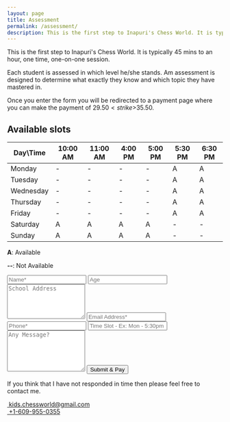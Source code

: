 ```yaml
---
layout: page
title: Assessment
permalink: /assessment/
description: This is the first step to Inapuri's Chess World. It is typically 45 mins to an hour, one time, one on one session.
---
```


This is the first step to Inapuri's Chess World. It is typically 45 mins to an hour, one time, one-on-one session.

Each student is assessed in which level he/she stands. Am assessment is designed to determine what exactly they know and which topic they have mastered in.

Once you enter the form you will be redirected to a payment page where you can make the payment of $29.50 <strike>$35.50</strike>.

## Available slots

<div class="table-container">
<table class="table table-bordered table-hover table-condensed">
<thead><tr><th title="Field #1">Day\Time</th>
<th title="Field #2">10:00 AM</th>
<th title="Field #3">11:00 AM</th>
<th title="Field #4">4:00 PM</th>
<th title="Field #5">5:00 PM</th>
<th title="Field #6">5:30 PM</th>
<th title="Field #7">6:30 PM</th>
</tr></thead>
<tbody><tr>
<td>Monday</td>
<td>-</td>
<td>-</td>
<td>-</td>
<td>-</td>
<td>A</td>
<td>A</td>
</tr>
<tr>
<td>Tuesday</td>
<td>-</td>
<td>-</td>
<td>-</td>
<td>-</td>
<td>A</td>
<td>A</td>
</tr>
<tr>
<td>Wednesday</td>
<td>-</td>
<td>-</td>
<td>-</td>
<td>-</td>
<td>A</td>
<td>A</td>
</tr>
<tr>
<td>Thursday</td>
<td>-</td>
<td>-</td>
<td>-</td>
<td>-</td>
<td>A</td>
<td>A</td>
</tr>
<tr>
<td>Friday</td>
<td>-</td>
<td>-</td>
<td>-</td>
<td>-</td>
<td>A</td>
<td>A</td>
</tr>
<tr>
<td>Saturday</td>
<td>A</td>
<td>A</td>
<td>A</td>
<td>A</td>
<td>-</td>
<td>-</td>
</tr>
<tr>
<td>Sunday</td>
<td>A</td>
<td>A</td>
<td>A</td>
<td>A</td>
<td>-</td>
<td>-</td>
</tr>
</tbody></table>
</div>


**A**: Available

**--**: Not Available

<div>
 <script type="text/javascript">var submitted=false;</script>
 <iframe name="hidden_iframe" id="hidden_iframe" style="display:none;" onload="if(submitted)  {window.location='http://inapurichessworld.com/payment/';}"></iframe>
<form class="wj-contact rev" action="https://docs.google.com/forms/d/e/1FAIpQLSdcSssxNGawh2x_YRzovXPNh0e4U7Vyj6kYQDuwtpHrFlTNzQ/formResponse" method="POST" target="hidden_iframe" 
onsubmit="submitted=true;">
<input type="text" name="entry.2005620554" placeholder="Name*" class="input shadow" required>
<input type="number" name="entry.456148767" placeholder="Age" class="input shadow">
<textarea type="text" name="entry.1065046570" rows="5" placeholder="School Address" class="input shadow"></textarea>
<input type="email" name="entry.1079944046" placeholder="Email Address*" class="input shadow" required>
<input type="text" name="entry.904361406" placeholder="Phone*" class="input shadow" required>
<input type="text" name="entry.689397432" placeholder="Time Slot - Ex: Mon - 5:30pm" class="input shadow" required>
<textarea type="text" name="entry.2099269038" rows="6" placeholder="Any Message?" class="input shadow"></textarea>
<input type="hidden" name="_next" value="{{site.url}}/payment/#go-here">
<input class="cards btn" type="submit" value="Submit & Pay">
</form>
</div>


If you think that I have not responded in time then please feel free to contact me.

<div class="r">
    <div class="c-6"><a href="mailto:{{site.author.email}}"><i class="fa fa-envelope"></i> &nbsp;kids.chessworld@gmail.com</a></div>
    <div class="c-6"><a href="tel:{{site.author.phone}}"><i class="fa fa-phone"></i> &nbsp;+1-609-955-0355</a></div>
</div>

<p></p>

<link rel="prerender" href="{{site.url}}/payment/" />

